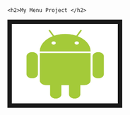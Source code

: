 
	<h2>My Menu Project </h2>

<img src="image/and.jpg" 
alt="IMAGE ALT TEXT HERE" width="240" height="180" border="10" />